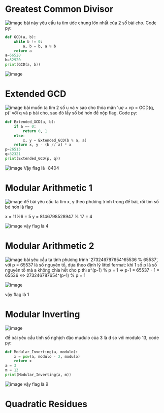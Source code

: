 # Greatest Common Divisor

![image](https://github.com/user-attachments/assets/71e229a5-6df3-4163-817e-2be43e29698f)
bài này yêu cầu ta tìm ước chung lớn nhất của 2 số bài cho. Code py:
```py
def GCD(a, b):
    while b != 0:
        a, b = b, a % b
    return a
a=66528
b=52920
print(GCD(a, b))
```
![image](https://github.com/user-attachments/assets/3146c096-eeda-4629-b4a8-118fcdac4b65)

# Extended GCD

![image](https://github.com/user-attachments/assets/b3145dee-852a-4c45-8724-fae4ba4512a6)
bài muốn ta tìm 2 số u và v sao cho thỏa mãn 'u*q + v*p = GCD(q, p)' với q và p bài cho, sao đó lấy số bé hơn để nộp flag. Code py:
```py
def Extended_GCD(a, b):
    if a == 0:
        return 0, 1
    else:
        x, y = Extended_GCD(b % a, a)
    return x, y - (b // a) * x
p=26513
q=32321
print(Extended_GCD(p, q))
```
![image](https://github.com/user-attachments/assets/1b4e4883-1a3a-4599-8b3f-be775bea8e83)
Vậy flag là -8404

# Modular Arithmetic 1

![image](https://github.com/user-attachments/assets/51e6d36c-e9d6-4478-ae61-fae25bf5e720)
đề bài yêu cầu ta tìm x, y theo phương trình trong đề bài, rồi tìm số bé hơn là flag 

x = 11%6 = 5
y = 8146798528947 % 17 = 4

![image](https://github.com/user-attachments/assets/185b66fd-f61d-47d6-bc6e-ff1d940821c1)
vậy flag là 4

# Modular Arithmetic 2

![image](https://github.com/user-attachments/assets/fff10e8f-3163-4019-a05b-c6dbca009fb1)
bài yêu cầu ta tính phương trình '273246787654^65536 % 65537', với p = 65537 là số nguyên tố,
dựa theo định lý littel fermat: khi 1 số p là số nguyên tố mà a không chia hết cho p thì a^(p-1) % p = 1 => p-1 = 65537 - 1 = 65536 <=> 273246787654^(p-1) % p = 1

![image](https://github.com/user-attachments/assets/f2dbd3fd-3e7b-469b-bf15-97c292454429)


vậy flag là 1

# Modular Inverting

![image](https://github.com/user-attachments/assets/ba9568f7-0347-4b7f-b081-c23b2ae2a5f6)

đề bài yêu cầu tính số nghịch đảo mudulo của 3 là d so với modulo 13, code py:

```py
def Modular_Inverting(a, modulo):
    x = pow(a, modulo - 2, modulo)
    return x
a = 3
m = 13
print(Modular_Inverting(a, m))
```
![image](https://github.com/user-attachments/assets/44d4848d-3257-425f-9f63-b02ec785c0f8)
vậy flag là 9


# Quadratic Residues










